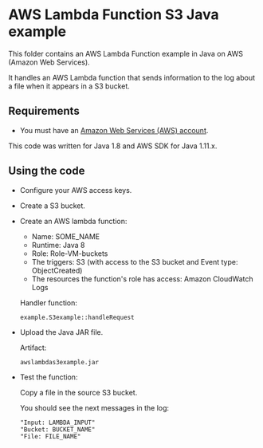 # AWS Lambda Function S3 Java example

This folder contains an AWS Lambda Function example in Java on AWS (Amazon Web Services).

It handles an AWS Lambda function that sends information to the log about a file when it appears in a S3 bucket.




## Requirements

* You must have an [Amazon Web Services (AWS) account](http://aws.amazon.com/).

This code was written for Java 1.8 and AWS SDK for Java 1.11.x.




## Using the code

* Configure your AWS access keys.

* Create a S3 bucket.

* Create an AWS lambda function:
  * Name: SOME_NAME
  * Runtime: Java 8
  * Role: Role-VM-buckets
  * The triggers: S3 (with access to the S3 bucket and Event type: ObjectCreated)
  * The resources the function's role has access: Amazon CloudWatch Logs

  Handler function:

  ```
  example.S3example::handleRequest
  ```

* Upload the Java JAR file.

  Artifact: 

  ```
  awslambdas3example.jar
  ```

* Test the function:

  Copy a file in the source S3 bucket.

  You should see the next messages in the log:

  ```
  "Input: LAMBDA_INPUT"
  "Bucket: BUCKET_NAME"
  "File: FILE_NAME"
  ```